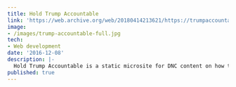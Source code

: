 ```yaml
---
title: Hold Trump Accountable
link: 'https://web.archive.org/web/20180414213621/https://trumpaccountability.democrats.org/'
image:
- /images/trump-accountable-full.jpg
tech:
- Web development
date: '2016-12-08'
description: |-
  Hold Trump Accountable is a static microsite for DNC content on how to resist the Trump agenda. It also features a BSD signup form for users to stay involved and informed about how the DNC is fighting back.
published: true  
---
```



